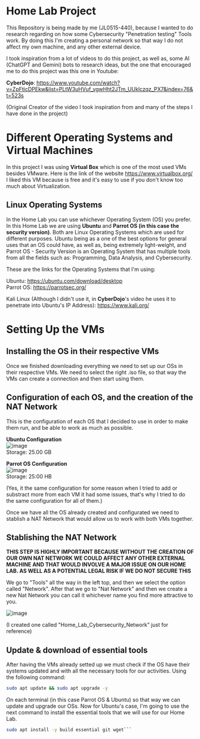 # Home Lab Project
This Repository is being made by me (JL0515-440), because I wanted to do research regarding on how some Cybersecurity "Penetration testing" Tools work. By doing this I'm creating a personal network so that way I do not affect my own machine, and any other external device.

I took inspiration from a lot of videos to do this project, as well as, some AI (ChatGPT and Gemini) bots to research ideas, but the one that encouraged me to do this project was this one in Youtube: 

**CyberDojo**: https://www.youtube.com/watch?v=ZpFticDPEkw&list=PLtW3uHVuf_vgwHht2JTm_UUklczqz_PX7&index=76&t=523s

(Original Creator of the video I took inspiration from and many of the steps I have done in the project)

# Different Operating Systems and Virtual Machines
In this project I was using **Virtual Box** which is one of the most used VMs besides VMware. Here is the link of the website https://www.virtualbox.org/ I liked this VM because is free and it's easy to use if you don't know too much about Virtualization.

## Linux Operating Systems

In the Home Lab you can use whichever Operating System (OS) you prefer. In this Home Lab we are using **Ubuntu** and **Parrot OS (in this case the security version)**. Both are Linux Operating Systems which are used for different purposes. Ubuntu being as a one of the best options for general uses that an OS could have, as well as, being extremely light-weight, and Parrot OS - Security Version is an Operating System that has multiple tools from all the fields such as: Programming, Data Analysis, and Cybersecurity.

 These are the links for the Operating Systems that I'm using:

Ubuntu: https://ubuntu.com/download/desktop<br/>
Parrot OS: https://parrotsec.org/<br/>

Kali Linux (Although I didn't use it, in **CyberDojo**'s video he uses it to penetrate into Ubuntu's IP Address): https://www.kali.org/

# Setting Up the VMs

## Installing the OS in their respective VMs

Once we finished downloading everything we need to set up our OSs in their respective VMs. We need to select the right .iso file, so that way the VMs can create a connection and then start using them.

## Configuration of each OS, and the creation of the NAT Network

This is the configuration of each OS that I decided to use in order to make them run, and be able to work as much as possible. 

**Ubuntu Configuration**<br/>
![image](https://github.com/user-attachments/assets/ed29a510-d1df-4c25-921a-07906ad90b16)
<br/>
Storage: 25.00 GB<br/>

**Parrot OS Configuration**<br/>
![image](https://github.com/user-attachments/assets/ed29a510-d1df-4c25-921a-07906ad90b16)
<br/>
Storage: 25:00 HB<br/>

(Yes, it the same configuration for some reason when I tried to add or substract more from each VM it had some issues, that's why I tried to do the same configuration for all of them.)

Once we have all the OS already created and configurated we need to stablish a NAT Network that would allow us to work with both VMs together. 

## Stablishing the NAT Network

**THIS STEP IS HIGHLY IMPORTANT BECAUSE WITHOUT THE CREATION OF OUR OWN NAT NETWORK WE COULD AFFECT ANY OTHER EXTERNAL MACHINE AND THAT WOULD INVOLVE A MAJOR ISSUE ON OUR HOME LAB. AS WELL AS A POTENTIAL LEGAL RISK IF WE DO NOT SECURE THIS**

We go to "Tools" all the way in the left top, and then we select the option called "Network". After that we go to "Nat Network" and then we create a new Nat Network you can call it whichever name you find more attractive to you.

![image](https://github.com/user-attachments/assets/5a02f1cd-6204-42f6-8b31-bbb6f061ebb2)<br/>

(I created one called "Home_Lab_Cybersecurity_Network" just for reference)


## Update & download of essential tools

After having the VMs already setted up we must check if the OS have their systems updated and with all the necessary tools for our activities. Using the following command: 
```bash
sudo apt update && sudo apt upgrade -y
``` 
On each terminal (in this case Parrot OS & Ubuntu) so that way we can update and upgrade our OSs. Now for Ubuntu's case, I'm going to use the next command to install the essential tools that we will use for our Home Lab.

```bash
sudo apt install -y build essential git wget```

